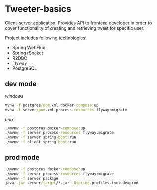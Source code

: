 # Tweeter-basics

Client-server application. Provides [API] to frontend developer in order to cover functionality of creating and retrieving tweet for specific user.

Project includes following technologies:
- Spring WebFlux
- Spring rSocket
- R2DBC
- Flyway
- PostgreSQL
 
## dev mode

_windows_

```cmd
mvnw -f postgres/pom.xml docker-compose:up
mvnw -f server/pom.xml process-resources flyway:migrate
```

_unix_

```cmd
./mvnw -f postgres docker-compose:up
./mvnw -f server process-resources flyway:migrate
./mvnw -f server spring-boot:run
./mvnw -f client spring-boot:run
```

## prod mode

```cmd
./mvnw -f postgres docker-compose:up
./mvnw -f server process-resources flyway:migrate
./mvnw -f server package
java -jar server/target/*.jar -Dspring.profiles.include=prod
```
<!--
references
-->

[API]: api.http
